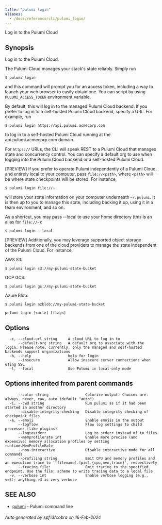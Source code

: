 ```yaml
---
title: "pulumi login"
aliases:
  - /docs/reference/cli/pulumi_login/
---
```




Log in to the Pulumi Cloud

## Synopsis

Log in to the Pulumi Cloud.

The Pulumi Cloud manages your stack's state reliably. Simply run

    $ pulumi login

and this command will prompt you for an access token, including a way to launch your web browser to
easily obtain one. You can script by using `PULUMI_ACCESS_TOKEN` environment variable.

By default, this will log in to the managed Pulumi Cloud backend.
If you prefer to log in to a self-hosted Pulumi Cloud backend, specify a URL. For example, run

    $ pulumi login https://api.pulumi.acmecorp.com

to log in to a self-hosted Pulumi Cloud running at the api.pulumi.acmecorp.com domain.

For `https://` URLs, the CLI will speak REST to a Pulumi Cloud that manages state and concurrency control.
You can specify a default org to use when logging into the Pulumi Cloud backend or a self-hosted Pulumi Cloud.

[PREVIEW] If you prefer to operate Pulumi independently of a Pulumi Cloud, and entirely local to your computer,
pass `file://<path>`, where `<path>` will be where state checkpoints will be stored. For instance,

    $ pulumi login file://~

will store your state information on your computer underneath `~/.pulumi`. It is then up to you to
manage this state, including backing it up, using it in a team environment, and so on.

As a shortcut, you may pass --local to use your home directory (this is an alias for `file://~`):

    $ pulumi login --local

[PREVIEW] Additionally, you may leverage supported object storage backends from one of the cloud providers to manage the state independent of the Pulumi Cloud. For instance,

AWS S3:

    $ pulumi login s3://my-pulumi-state-bucket

GCP GCS:

    $ pulumi login gs://my-pulumi-state-bucket

Azure Blob:

    $ pulumi login azblob://my-pulumi-state-bucket


```
pulumi login [<url>] [flags]
```

## Options

```
  -c, --cloud-url string     A cloud URL to log in to
      --default-org string   A default org to associate with the login. Please note, currently, only the managed and self-hosted backends support organizations
  -h, --help                 help for login
      --insecure             Allow insecure server connections when using SSL
  -l, --local                Use Pulumi in local-only mode
```

## Options inherited from parent commands

```
      --color string                 Colorize output. Choices are: always, never, raw, auto (default "auto")
  -C, --cwd string                   Run pulumi as if it had been started in another directory
      --disable-integrity-checking   Disable integrity checking of checkpoint files
  -e, --emoji                        Enable emojis in the output
      --logflow                      Flow log settings to child processes (like plugins)
      --logtostderr                  Log to stderr instead of to files
      --memprofilerate int           Enable more precise (and expensive) memory allocation profiles by setting runtime.MemProfileRate
      --non-interactive              Disable interactive mode for all commands
      --profiling string             Emit CPU and memory profiles and an execution trace to '[filename].[pid].{cpu,mem,trace}', respectively
      --tracing file:                Emit tracing to the specified endpoint. Use the file: scheme to write tracing data to a local file
  -v, --verbose int                  Enable verbose logging (e.g., v=3); anything >3 is very verbose
```

## SEE ALSO

* [pulumi](/docs/cli/commands/pulumi/)	 - Pulumi command line

###### Auto generated by spf13/cobra on 16-Feb-2024
